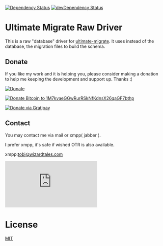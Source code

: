 [![Dependency Status](https://david-dm.org/wzrdtales/umigrate-raw.svg)](https://david-dm.org/wzrdtales/umigrate-raw)
[![devDependency Status](https://david-dm.org/wzrdtales/umigrate-raw/dev-status.svg)](https://david-dm.org/wzrdtales/umigrate-raw#info=devDependencies)

# Ultimate Migrate Raw Driver

This is a raw "database" driver for
[ultimate-migrate](https://github.com/wzrdtales/node-ultimate-migrate).
It uses instead of the database, the migration files to build the schema.

## Donate

If you like my work and it is helping you, please consider making a donation to help me keeping the development and support up. Thanks :)

[![Donate](https://www.paypalobjects.com/en_US/i/btn/btn_donate_LG.gif)](https://www.paypal.com/cgi-bin/webscr?cmd=_s-xclick&hosted_button_id=H4CEDA2UTTP5A)

[![Donate Bitcoin to 1M7kvaeGGwRurRSkNfKdnsX26qaGF7bthp](https://blockchain.info//Resources/buttons/donate_64.png)](https://wizardtales.com/donate.html)

[![Donate via Gratipay](https://avatars1.githubusercontent.com/u/1744073?v=3&s=200)](https://gratipay.com/wzrdtales/)

## Contact

You may contact me via mail or xmpp( jabber ).

I prefer xmpp, it's safe if wished OTR is also available.

xmpp:tobi@wizardtales.com

[![View Testresults](https://xmpp.net/badge.php?domain=wizardtales.com)](https://xmpp.net/result.php?domain=wizardtales.com&type=client)

# License

[MIT](https://github.com/wzrdtales/umigrate-raw/blob/master/LICENSE)